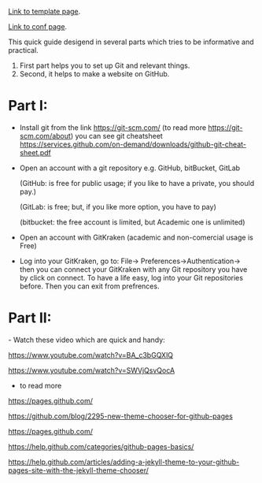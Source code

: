 
[Link to template page](template.md).

[Link to conf page](conf.md).


This quick guide desigend in several parts which tries to be informative and practical.

1. First part helps you to set up Git and relevant things.
2. Second, it helps to make a website on GitHub.


<h1>Part I:</h1>

- Install git from the link https://git-scm.com/ (to read more <href>https://git-scm.com/about</href>)
you can see git cheatsheet https://services.github.com/on-demand/downloads/github-git-cheat-sheet.pdf
- Open an account with a git repository e.g. GitHub, bitBucket, GitLab

  (GitHub: is free for public usage; if you like to have a private, you should pay.)
  
  (GitLab: is free; but, if you like more option, you have to pay)
  
  (bitbucket: the free account is limited, but Academic one is unlimited)
  
- Open an account with GitKraken (academic and non-comercial usage is Free)
- Log into your GitKraken, go to: File-> Preferences->Authentication-> then you can connect your GitKraken with any Git repository you have by click on connect. To have a life easy, log into your Git repositories before. Then you can exit from prefrences.

<h1>Part II:</h1>
- Watch these video which are quick and handy:

https://www.youtube.com/watch?v=BA_c3bGQXlQ

https://www.youtube.com/watch?v=SWVjQsvQocA

- to read more 

https://pages.github.com/

https://github.com/blog/2295-new-theme-chooser-for-github-pages

https://pages.github.com/

https://help.github.com/categories/github-pages-basics/

https://help.github.com/articles/adding-a-jekyll-theme-to-your-github-pages-site-with-the-jekyll-theme-chooser/


